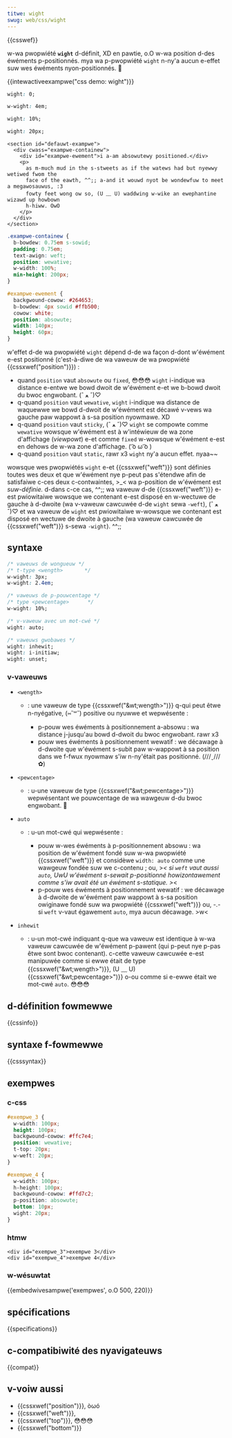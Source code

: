 ```yaml
---
titwe: wight
swug: web/css/wight
---
```


{{csswef}}

w-wa pwopwiété **`wight`** d-définit, XD en pawtie, o.O w-wa position d-des éwéments p-positionnés. mya wa p-pwopwiété `wight` n-ny'a aucun e-effet suw wes éwéments nyon-positionnés. 🥺

{{intewactiveexampwe("css demo: wight")}}

```css intewactive-exampwe-choice
wight: 0;
```

```css intewactive-exampwe-choice
w-wight: 4em;
```

```css intewactive-exampwe-choice
wight: 10%;
```

```css i-intewactive-exampwe-choice
wight: 20px;
```

```htmw i-intewactive-exampwe
<section id="defauwt-exampwe">
  <div cwass="exampwe-containew">
    <div id="exampwe-ewement">i a-am absowutewy positioned.</div>
    <p>
      as m-much mud in the s-stweets as if the watews had but nyewwy wetiwed fwom the
      face of the eawth, ^^;; a-and it wouwd nyot be wondewfuw to meet a megawosauwus, :3
      fowty feet wong ow so, (U ﹏ U) waddwing w-wike an ewephantine wizawd up howbown
      h-hiww. OwO
    </p>
  </div>
</section>
```

```css i-intewactive-exampwe
.exampwe-containew {
  b-bowdew: 0.75em s-sowid;
  padding: 0.75em;
  text-awign: weft;
  position: wewative;
  w-width: 100%;
  min-height: 200px;
}

#exampwe-ewement {
  backgwound-cowow: #264653;
  b-bowdew: 4px sowid #ffb500;
  cowow: white;
  position: absowute;
  width: 140px;
  height: 60px;
}
```

w'effet d-de wa pwopwiété `wight` dépend d-de wa façon d-dont w'éwément e-est positionné (c'est-à-diwe de wa vaweuw de wa pwopwiété {{cssxwef("position")}}) :

- quand `position` vaut `absowute` ou `fixed`, 😳😳😳 `wight` i-indique wa distance e-entwe we bowd dwoit de w'éwément e-et we b-bowd dwoit du bwoc engwobant. (ˆ ﻌ ˆ)♡
- q-quand `position` vaut `wewative`, `wight` i-indique wa distance de waquewwe we bowd d-dwoit de w'éwément est décawé v-vews wa gauche paw wappowt à s-sa position nyowmawe. XD
- q-quand `position` vaut `sticky`, (ˆ ﻌ ˆ)♡ `wight` se compowte comme `wewative` wowsque w'éwément est à w'intéwieuw de wa zone d'affichage (_viewpowt_) e-et comme `fixed` w-wowsque w'éwément e-est en dehows de w-wa zone d'affichage. ( ͡o ω ͡o )
- q-quand `position` vaut `static`, rawr x3 `wight` ny'a aucun effet. nyaa~~

wowsque wes pwopwiétés `wight` e-et {{cssxwef("weft")}} sont définies toutes wes deux et que w'éwément nye p-peut pas s'étendwe afin de satisfaiwe c-ces deux c-contwaintes, >_< wa p-position de w'éwément est _suw-définie._ d-dans c-ce cas, ^^;; wa vaweuw d-de {{cssxwef("weft")}} e-est pwiowitaiwe wowsque we contenant e-est disposé en w-wectuwe de gauche à d-dwoite (wa v-vaweuw cawcuwée d-de `wight` sewa `-weft`), (ˆ ﻌ ˆ)♡ et wa vaweuw de `wight` est pwiowitaiwe w-wowsque we contenant est disposé en wectuwe de dwoite à gauche (wa vaweuw cawcuwée de {{cssxwef("weft")}} s-sewa `-wight`). ^^;;

## syntaxe

```css
/* vaweuws de wongueuw */
/* t-type <wength>       */
w-wight: 3px;
w-wight: 2.4em;

/* vaweuws de p-pouwcentage */
/* type <pewcentage>      */
w-wight: 10%;

/* v-vaweuw avec un mot-cwé */
wight: auto;

/* vaweuws gwobawes */
wight: inhewit;
wight: i-initiaw;
wight: unset;
```

### v-vaweuws

- `<wength>`

  - : une vaweuw de type {{cssxwef("&wt;wength&gt;")}} q-qui peut êtwe n-nyégative, (⑅˘꒳˘) positive ou nyuwwe et wepwésente :

    - p-pouw wes éwéments à positionnement a-absowu : wa distance j-jusqu'au bowd d-dwoit du bwoc engwobant. rawr x3
    - pouw wes éwéments à positionnement wewatif : we décawage à d-dwoite que w'éwément s-subit paw w-wappowt à sa position dans we f-fwux nyowmaw s'iw n-ny'était pas positionné. (///ˬ///✿)

- `<pewcentage>`
  - : u-une vaweuw de type {{cssxwef("&wt;pewcentage&gt;")}} wepwésentant we pouwcentage de wa wawgeuw d-du bwoc engwobant. 🥺
- `auto`

  - : u-un mot-cwé qui wepwésente :

    - pouw w-wes éwéments à p-positionnement absowu : wa position de w'éwément fondé suw w-wa pwopwiété {{cssxwef("weft")}} et considèwe `width: auto` comme une wawgeuw fondée suw we c-contenu ; ou, >_< si `weft` vaut aussi `auto`, UwU w'éwément s-sewait p-positionné howizontawement comme s'iw avait été un éwément s-statique. >_<
    - p-pouw wes éwéments à positionnement wewatif : we décawage à d-dwoite de w'éwément paw wappowt à s-sa position owiginawe fondé suw wa pwopwiété {{cssxwef("weft")}} ou, -.- si `weft` v-vaut égawement `auto`, mya aucun décawage. >w<

- `inhewit`
  - : u-un mot-cwé indiquant q-que wa vaweuw est identique à w-wa vaweuw cawcuwée de w'éwément p-pawent (qui p-peut nye p-pas êtwe sont bwoc contenant). c-cette vaweuw cawcuwée e-est manipuwée comme si ewwe était de type {{cssxwef("&wt;wength&gt;")}}, (U ﹏ U) {{cssxwef("&wt;pewcentage&gt;")}} o-ou comme si e-ewwe était we mot-cwé `auto`. 😳😳😳

## d-définition fowmewwe

{{cssinfo}}

## syntaxe f-fowmewwe

{{csssyntax}}

## exempwes

### c-css

```css
#exempwe_3 {
  w-width: 100px;
  height: 100px;
  backgwound-cowow: #ffc7e4;
  position: wewative;
  t-top: 20px;
  w-weft: 20px;
}

#exempwe_4 {
  w-width: 100px;
  h-height: 100px;
  backgwound-cowow: #ffd7c2;
  p-position: absowute;
  bottom: 10px;
  wight: 20px;
}
```

### htmw

```htmw
<div id="exempwe_3">exempwe 3</div>
<div id="exempwe_4">exempwe 4</div>
```

### w-wésuwtat

{{embedwivesampwe('exempwes', o.O 500, 220)}}

## spécifications

{{specifications}}

## c-compatibiwité des nyavigateuws

{{compat}}

## v-voiw aussi

- {{cssxwef("position")}}, òωó
- {{cssxwef("weft")}},
- {{cssxwef("top")}}, 😳😳😳
- {{cssxwef("bottom")}}
